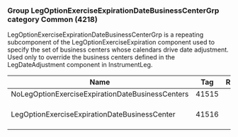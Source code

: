 ### Group LegOptionExerciseExpirationDateBusinessCenterGrp category Common (4218)

LegOptionExerciseExpirationDateBusinessCenterGrp is a repeating subcomponent of the LegOptionExerciseExpiration component used to specify the set of business centers whose calendars drive date adjustment. Used only to override the business centers defined in the LegDateAdjustment component in InstrumentLeg.

| Name                                             | Tag   | Req'd | Documentation                                                            |
|--------------------------------------------------|-------|----------|--------------------------------------------------------------------------|
| NoLegOptionExerciseExpirationDateBusinessCenters | 41515 |       |                                                                          |
| LegOptionExerciseExpirationDateBusinessCenter    | 41516 |       | Required if NoLegOptionExerciseExpirationDateBusinessCenters(41515) > 0. |

